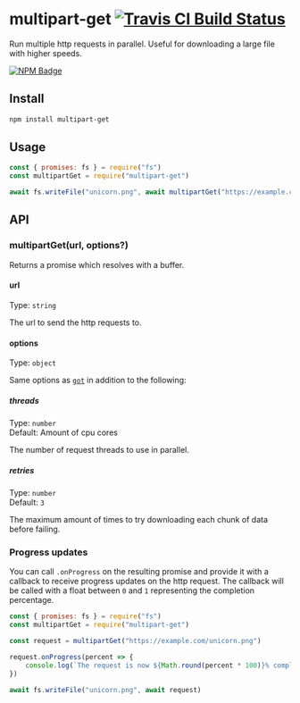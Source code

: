 # multipart-get [![Travis CI Build Status](https://img.shields.io/travis/com/Richienb/multipart-get/master.svg?style=for-the-badge)](https://travis-ci.com/Richienb/multipart-get)

Run multiple http requests in parallel. Useful for downloading a large file with higher speeds.

[![NPM Badge](https://nodei.co/npm/multipart-get.png)](https://npmjs.com/package/multipart-get)

## Install

```sh
npm install multipart-get
```

## Usage

```js
const { promises: fs } = require("fs")
const multipartGet = require("multipart-get")

await fs.writeFile("unicorn.png", await multipartGet("https://example.com/unicorn.png"))
```

## API

### multipartGet(url, options?)

Returns a promise which resolves with a buffer.

#### url

Type: `string`

The url to send the http requests to.

#### options

Type: `object`

Same options as [`got`](https://github.com/sindresorhus/got#options) in addition to the following:

##### threads

Type: `number`\
Default: Amount of cpu cores

The number of request threads to use in parallel.

##### retries

Type: `number`\
Default: `3`

The maximum amount of times to try downloading each chunk of data before failing.

### Progress updates

You can call `.onProgress` on the resulting promise and provide it with a callback to receive progress updates on the http request. The callback will be called with a float between `0` and `1` representing the completion percentage.

```js
const { promises: fs } = require("fs")
const multipartGet = require("multipart-get")

const request = multipartGet("https://example.com/unicorn.png")

request.onProgress(percent => {
	console.log(`The request is now ${Math.round(percent * 100)}% complete.`)
})

await fs.writeFile("unicorn.png", await request)
```
